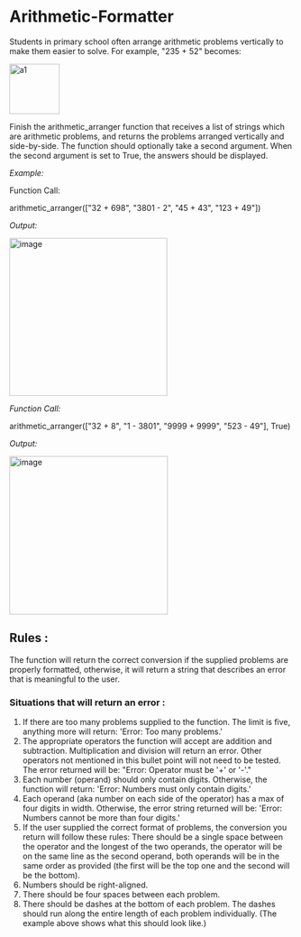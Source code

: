 # Arithmetic-Formatter


Students in primary school often arrange arithmetic problems vertically to make them easier to solve. For example, "235 + 52" becomes:

<img width="89" alt="a1" src="https://github.com/gogetteranushka/Arithmetic-Formatter/assets/109903993/7b1131bd-a862-41fd-85b5-cc68b8494032">


Finish the arithmetic_arranger function that receives a list of strings which are arithmetic problems, and returns the problems arranged vertically and side-by-side. The function should optionally take a second argument. When the second argument is set to True, the answers should be displayed.

_Example:_

Function Call:

arithmetic_arranger(["32 + 698", "3801 - 2", "45 + 43", "123 + 49"])

_Output:_

<img width="280" alt="image" src="https://github.com/gogetteranushka/Arithmetic-Formatter/assets/109903993/73823837-1247-4ddf-b6fb-828aacaaa41c">

_Function Call:_

arithmetic_arranger(["32 + 8", "1 - 3801", "9999 + 9999", "523 - 49"], True)

_Output:_

<img width="281" alt="image" src="https://github.com/gogetteranushka/Arithmetic-Formatter/assets/109903993/6c71d6c6-732d-4b85-ac06-0d027d6be45d">


## Rules : 

The function will return the correct conversion if the supplied problems are properly formatted, otherwise, it will return a string that describes an error that is meaningful to the user.

### Situations that will return an error :

1. If there are too many problems supplied to the function. The limit is five, anything more will return: 'Error: Too many problems.'
2. The appropriate operators the function will accept are addition and subtraction. Multiplication and division will return an error. Other operators not mentioned in this bullet point will not need to be tested. The error returned will be: "Error: Operator must be '+' or '-'."
3. Each number (operand) should only contain digits. Otherwise, the function will return: 'Error: Numbers must only contain digits.'
4. Each operand (aka number on each side of the operator) has a max of four digits in width. Otherwise, the error string returned will be: 'Error: Numbers cannot be more than four digits.'
5. If the user supplied the correct format of problems, the conversion you return will follow these rules:
There should be a single space between the operator and the longest of the two operands, the operator will be on the same line as the second operand, both operands will be in the same order as provided (the first will be the top one and the second will be the bottom).
6. Numbers should be right-aligned.
7. There should be four spaces between each problem.
8. There should be dashes at the bottom of each problem. The dashes should run along the entire length of each problem individually. (The example above shows what this should look like.)
